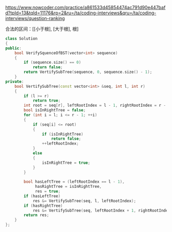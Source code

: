 https://www.nowcoder.com/practice/a861533d45854474ac791d90e447bafd?tpId=13&tqId=11176&rp=2&ru=/ta/coding-interviews&qru=/ta/coding-interviews/question-ranking

合法的区间：[[小于根], [大于根], 根]

```cpp
class Solution
{
public:
    bool VerifySquenceOfBST(vector<int> sequence)
    {
        if (sequence.size() == 0)
            return false;
        return VertifySubTree(sequence, 0, sequence.size() - 1);
    }
private:
    bool VertifySubTree(const vector<int> &seq, int l, int r)
    {
        if (l >= r)
            return true;
        int root = seq[r], leftRootIndex = l - 1, rightRootIndex = r - 1;
        bool isInRightTree = false;
        for (int i = l; i <= r - 1; ++i)
        {
            if (seq[i] <= root)
            {
                if (isInRightTree)
                    return false;
                ++leftRootIndex;
            }
            else
            {
                isInRightTree = true;
            }
        }
        
        bool hasLeftTree = (leftRootIndex == l - 1),
             hasRightTree = isInRightTree,
             res = true;
        if (hasLeftTree)
            res &= VertifySubTree(seq, l, leftRootIndex);
        if (hasRightTree)
            res &= VertifySubTree(seq, leftRootIndex + 1, rightRootIndex);
        return res;
    }
};
```
